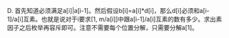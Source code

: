 D. 首先知道必须满足a[i]|a[i-1]。然后假设b[i]=a[i]\*d[i]，那么d[i]必须和a[i-1]/a[i]互素。也就是说对于i要求[1, m/a[i]]中跟a[i-1]/a[i]互素的数有多少。求出素因子之后枚举再容斥即可。注意不需要每个位置分解，只需要分解a[1]。

